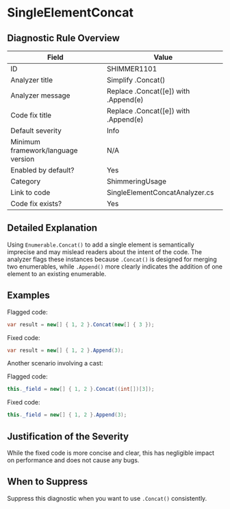 # SingleElementConcat

## Diagnostic Rule Overview

| Field                              | Value
|------------------------------------|-------
| ID                                 | SHIMMER1101
| Analyzer title                     | Simplify .Concat()
| Analyzer message                   | Replace .Concat([e]) with .Append(e)
| Code fix title                     | Replace .Concat([e]) with .Append(e)
| Default severity                   | Info
| Minimum framework/language version | N/A
| Enabled by default?                | Yes
| Category                           | ShimmeringUsage
| Link to code                       | SingleElementConcatAnalyzer.cs
| Code fix exists?                   | Yes

## Detailed Explanation

Using `Enumerable.Concat()` to add a single element is semantically imprecise and may mislead readers about the intent of the code. The analyzer flags these instances because `.Concat()` is designed for merging two enumerables, while `.Append()` more clearly indicates the addition of one element to an existing enumerable.

## Examples

Flagged code:
```cs
var result = new[] { 1, 2 }.Concat(new[] { 3 });
```

Fixed code:
```cs
var result = new[] { 1, 2 }.Append(3);
```

Another scenario involving a cast:

Flagged code:
```cs
this._field = new[] { 1, 2 }.Concat((int[])[3]);
```
Fixed code:

```cs
this._field = new[] { 1, 2 }.Append(3);
```

## Justification of the Severity
While the fixed code is more concise and clear, this has negligible impact on performance and does not cause any bugs.

## When to Suppress

Suppress this diagnostic when you want to use `.Concat()` consistently.

